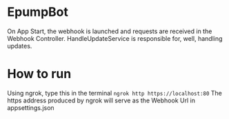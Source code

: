 # EpumpBot

On App Start, the webhook is launched and requests are received in the Webhook Controller.
HandleUpdateService is responsible for, well, handling updates.

# How to run
Using ngrok, type this in the terminal
`ngrok http https://localhost:80`
The https address produced by ngrok will serve as the Webhook Url in appsettings.json
